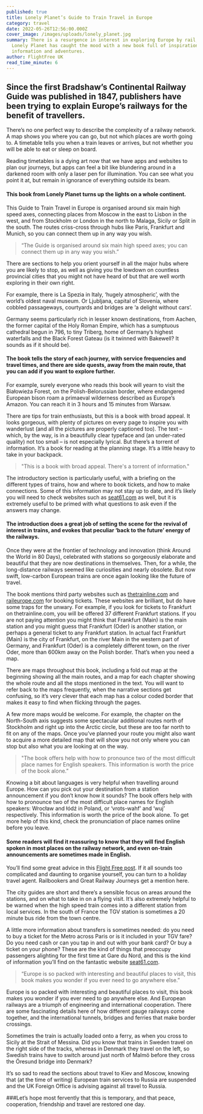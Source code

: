 ```yaml
---
published: true
title: Lonely Planet’s Guide to Train Travel in Europe
category: travel
date: 2022-05-26T12:56:00.000Z
cover_image: /images/uploads/lonely_planet.jpg
summary: There is a resurgence in interest in exploring Europe by rail, and
  Lonely Planet has caught the mood with a new book full of inspiration,
  information and adventures.
author: FlightFree UK
read_time_minute: 6
---
```

## Since the first Bradshaw’s Continental Railway Guide was published in 1847, publishers have been trying to explain Europe’s railways for the benefit of travellers.

There’s no one perfect way to describe the complexity of a railway network. A map shows you where you can go, but not which places are worth going to. A timetable tells you when a train leaves or arrives, but not whether you will be able to eat or sleep on board.

Reading timetables is a dying art now that we have apps and websites to plan our journeys, but apps can feel a bit like blundering around in a darkened room with only a laser pen for illumination. You can see what you point it at, but remain in ignorance of everything outside its beam. 

#### This book from Lonely Planet turns up the lights on a whole continent.

This Guide to Train Travel in Europe is organised around six main high speed axes, connecting places from Moscow in the east to Lisbon in the west, and from Stockholm or London in the north to Malaga, Sicily or Split in the south. The routes criss-cross through hubs like Paris, Frankfurt and Munich, so you can connect them up in any way you wish.

> “The Guide is organised around six main high speed axes; you can connect them up in any way you wish.”

There are sections to help you orient yourself in all the major hubs where you are likely to stop, as well as giving you the lowdown on countless provincial cities that you might not have heard of but that are well worth exploring in their own right.

For example, there is La Spezia in Italy, ‘hugely atmospheric’, with the world’s oldest naval museum. Or Ljubljana, capital of Slovenia, where cobbled passageways, courtyards and bridges are ‘a delight without cars’.

Germany seems particularly rich in lesser known destinations, from Aachen, the former capital of the Holy Roman Empire, which has a sumptuous cathedral begun in 796, to tiny Triberg, home of Germany’s highest waterfalls and the Black Forest Gateau (is it twinned with Bakewell? It sounds as if it should be).

#### The book tells the story of each journey, with service frequencies and travel times, and there are side quests, away from the main route, that you can add if you want to explore further.

For example, surely everyone who reads this book will yearn to visit the Białowieża Forest, on the Polish-Belorussian border, where endangered European bison roam a primaeval wilderness described as Europe’s Amazon. You can reach it in 3 hours and 15 minutes from Warsaw.

There are tips for train enthusiasts, but this is a book with broad appeal. It looks gorgeous, with plenty of pictures on every page to inspire you with wanderlust (and all the pictures are properly captioned too). The text  – which, by the way, is in a beautifully clear typeface and (an under-rated quality) not too small – is not especially lyrical. But there’s a torrent of information. It’s a book for reading at the planning stage. It’s a little heavy to take in your backpack.

> "This is a book with broad appeal. There's a torrent of information."

The introductory section is particularly useful, with a briefing on the different types of trains, how and where to book tickets, and how to make connections. Some of this information may not stay up to date, and it’s likely you will need to check websites such as [seat61.com](https://www.seat61.com/index-mobile.htm) as well, but it is extremely useful to be primed with what questions to ask even if the answers may change.

#### The introduction does a great job of setting the scene for the revival of interest in trains, and evokes that peculiar ‘back to the future’ energy of the railways.

Once they were at the frontier of technology and innovation (think Around the World in 80 Days), celebrated with stations so gorgeously elaborate and beautiful that they are now destinations in themselves. Then, for a while, the long-distance railways seemed like curiosities and nearly obsolete. But now swift, low-carbon European trains are once again looking like the future of travel.

The book mentions third party websites such as [thetrainline.com](https://www.thetrainline.com) and [raileurope.com](https://www.raileurope.com/en) for booking tickets. These websites are brilliant, but do have some traps for the unwary. For example, if you look for tickets to Frankfurt on thetrainline.com, you will be offered 37 different Frankfurt stations. If you are not paying attention you might think that Frankfurt (Main) is the main station and you might guess that Frankfurt (Oder) is another station, or perhaps a general ticket to any Frankfurt station. In actual fact Frankfurt (Main) is the city of Frankfurt, on the river Main in the western part of Germany, and Frankfurt (Oder) is a completely different town, on the river Oder, more than 600km away on the Polish border. That’s when you need a map.

There are maps throughout this book, including a fold out map at the beginning showing all the main routes, and a map for each chapter showing the whole route and all the stops mentioned in the text. You will want to refer back to the maps frequently, when the narrative sections get confusing, so it’s very clever that each map has a colour coded border that makes it easy to find when flicking through the pages.

A few more maps would be welcome. For example, the chapter on the North-South axis suggests some spectacular additional routes north of Stockholm and right up into the Arctic circle, but these are too far north to fit on any of the maps. Once you’ve planned your route you might also want to acquire a more detailed map that will show you not only where you can stop but also what you are looking at on the way.

> "The book offers help with how to pronounce two of the most difficult place names for English speakers. This information is worth the price of the book alone.”

Knowing a bit about languages is very helpful when travelling around Europe. How can you pick out your destination from a station announcement if you don’t know how it sounds? The book offers help with how to pronounce two of the most difficult place names for English speakers: Wrocław and łódź in Poland, or ‘vrots-wahf’ and ‘wuj’ respectively. This information is worth the price of the book alone. To get more help of this kind, check the pronunciation of place names online before you leave.

#### Some readers will find it reassuring to know that they will find English spoken in most places on the railway network, and even on-train announcements are sometimes made in English.

You’ll find some great advice in this [Flight Free post](https://flightfree.co.uk/post/travel-tips-for-train-first-timers/). If it all sounds too complicated and daunting to organise yourself, you can turn to a holiday travel agent. Railbookers and Great Railway Journeys get a mention here.

The city guides are short and there’s a sensible focus on areas around the stations, and on what to take in on a flying visit. It’s also extremely helpful to be warned when the high speed train comes into a different station from local services. In the south of France the TGV station is sometimes a 20 minute bus ride from the town centre. 

A little more information about transfers is sometimes needed: do you need to buy a ticket for the Metro across Paris or is it included in your TGV fare? Do you need cash or can you tap in and out with your bank card? Or buy a ticket on your phone? These are the kind of things that preoccupy passengers alighting for the first time at Gare du Nord, and this is the kind of information you’ll find on the fantastic website [seat61.com](https://www.seat61.com/index-mobile.htm).

> “Europe is so packed with interesting and beautiful places to visit, this book makes you wonder if you ever need to go anywhere else.”

Europe is so packed with interesting and beautiful places to visit, this book makes you wonder if you ever need to go anywhere else. And European railways are a triumph of engineering and international cooperation. There are some fascinating details here of how different gauge railways come together, and the international tunnels, bridges and ferries that make border crossings. 

Sometimes the train is actually loaded onto a ferry, as when you cross to Sicily at the Strait of Messina. Did you know that trains in Sweden travel on the right side of the tracks, whereas in Denmark they travel on the left, so Swedish trains have to switch around just north of Malmö before they cross the Öresund bridge into Denmark?  

It’s so sad to read the sections about travel to Kiev and Moscow, knowing that (at the time of writing) European train services to Russia are suspended and the UK Foreign Office is advising against all travel to Russia.  

\###Let’s hope most fervently that this is temporary, and that peace, cooperation, friendship and travel are restored one day.